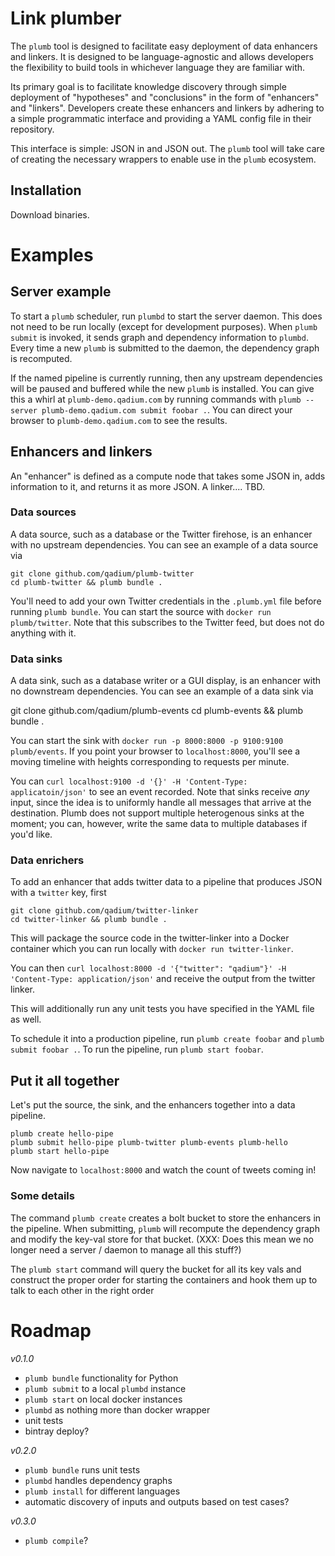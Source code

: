 # Link plumber
The `plumb` tool is designed to facilitate easy deployment of data enhancers and linkers. It is designed to be language-agnostic and allows developers the flexibility to build tools in whichever language they are familiar with.

Its primary goal is to facilitate knowledge discovery through simple deployment of "hypotheses" and "conclusions" in the form of "enhancers" and "linkers". Developers create these enhancers and linkers by adhering to a simple programmatic interface and providing a YAML config file in their repository.

This interface is simple: JSON in and JSON out. The `plumb` tool will take care of creating the necessary wrappers to enable use in the `plumb` ecosystem.

## Installation
Download binaries.

# Examples

## Server example
To start a `plumb` scheduler, run `plumbd` to start the server daemon. This does not need to be run locally (except for development purposes). When `plumb submit` is invoked, it sends graph and dependency information to `plumbd`. Every time a new `plumb` is submitted to the daemon, the dependency graph is recomputed.

If the named pipeline is currently running, then any upstream dependencies will be paused and buffered while the new `plumb` is installed. You can give this a whirl at `plumb-demo.qadium.com` by running commands with `plumb --server plumb-demo.qadium.com submit foobar .`. You can direct your browser to `plumb-demo.qadium.com` to see the results.

## Enhancers and linkers
An "enhancer" is defined as a compute node that takes some JSON in, adds information to it, and returns it as more JSON. A linker.... TBD.

### Data sources
A data source, such as a database or the Twitter firehose, is an enhancer with no upstream dependencies. You can see an example of a data source via

    git clone github.com/qadium/plumb-twitter
    cd plumb-twitter && plumb bundle .

You'll need to add your own Twitter credentials in the `.plumb.yml` file before running `plumb bundle`. You can start the source with `docker run plumb/twitter`. Note that this subscribes to the Twitter feed, but does not do anything with it.

### Data sinks
A data sink, such as a database writer or a GUI display, is an enhancer with no downstream dependencies. You can see an example of a data sink via

  git clone github.com/qadium/plumb-events
  cd plumb-events && plumb bundle .

You can start the sink with `docker run -p 8000:8000 -p 9100:9100 plumb/events`. If you point your browser to `localhost:8000`, you'll see a moving timeline with heights corresponding to requests per minute.

You can `curl localhost:9100 -d '{}' -H 'Content-Type: applicatoin/json'` to see an event recorded. Note that sinks receive *any* input, since the idea is to uniformly handle all messages that arrive at the destination. Plumb does not support multiple heterogenous sinks at the moment; you can, however, write the same data to multiple databases if you'd like.

### Data enrichers
To add an enhancer that adds twitter data to a pipeline that produces JSON with a `twitter` key, first

    git clone github.com/qadium/twitter-linker
    cd twitter-linker && plumb bundle .

This will package the source code in the twitter-linker into a Docker container which you can run locally with `docker run twitter-linker`.

You can then `curl localhost:8000 -d '{"twitter": "qadium"}' -H 'Content-Type: application/json'` and receive the output from the twitter linker.

This will additionally run any unit tests you have specified in the YAML file as well.

To schedule it into a production pipeline, run `plumb create foobar` and `plumb submit foobar .`. To run the pipeline, run `plumb start foobar`.

## Put it all together
Let's put the source, the sink, and the enhancers together into a data pipeline.

    plumb create hello-pipe
    plumb submit hello-pipe plumb-twitter plumb-events plumb-hello
    plumb start hello-pipe

Now navigate to `localhost:8000` and watch the count of tweets coming in!

### Some details
The command `plumb create` creates a bolt bucket to store the enhancers in the pipeline. When submitting, `plumb` will recompute the dependency graph and modify the key-val store for that bucket. (XXX: Does this mean we no longer need a server / daemon to manage all this stuff?)

The `plumb start` command will query the bucket for all its key vals and construct the proper order for starting the containers and hook them up to talk to each other in the right order

# Roadmap
*v0.1.0*

- `plumb bundle` functionality for Python
- `plumb submit` to a local `plumbd` instance
- `plumb start` on local docker instances
- `plumbd` as nothing more than docker wrapper
- unit tests
- bintray deploy?

*v0.2.0*

- `plumb bundle` runs unit tests
- `plumbd` handles dependency graphs
- `plumb install` for different languages
- automatic discovery of inputs and outputs based on test cases?

*v0.3.0*

- `plumb compile`?
